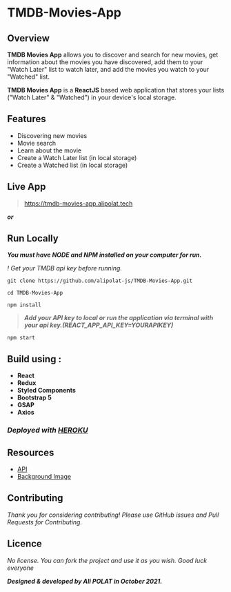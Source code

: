 # **TMDB-Movies-App**

## Overview
**TMDB Movies App** allows you to discover and search for new movies, get information about the movies you have discovered, add them to your "Watch Later" list to watch later, and add the movies you watch to your "Watched" list.

**TMDB Movies App** is a **ReactJS** based web application that stores your lists ("Watch Later" & "Watched") in your device's local storage.

## Features
* Discovering new movies
* Movie search
* Learn about the movie
* Create a Watch Later list (in local storage)
* Create a Watched list (in local storage)

## Live App
> https://tmdb-movies-app.alipolat.tech

**_or_**

## Run Locally
_**You must have NODE and NPM installed on your computer for run.**_

_! Get your TMDB api key before running._
```
git clone https://github.com/alipolat-js/TMDB-Movies-App.git

cd TMDB-Movies-App

npm install
```
> **_Add your API key to local or run the application via terminal with your api key.(REACT_APP_API_KEY=YOURAPIKEY)_**
```
npm start
```

## Build using :
* **React**
* **Redux**
* **Styled Components**
* **Bootstrap 5**
* **GSAP**
* **Axios**

### _Deployed with [HEROKU](https://www.heroku.com)_

## Resources
* [API](https://www.themoviedb.org/documentation/api)
* [Background Image](https://www.freepik.com/free-vector/interior-living-room-with-tv-night_8433564.htm#page=1&query=watch%20movie&position=18&from_view=search)

## Contributing
_Thank you for considering contributing!
Please use GitHub issues and Pull Requests for Contributing._

## Licence
_No license. You can fork the project and use it as you wish. Good luck everyone_

**_Designed & developed by Ali POLAT in October 2021._**

